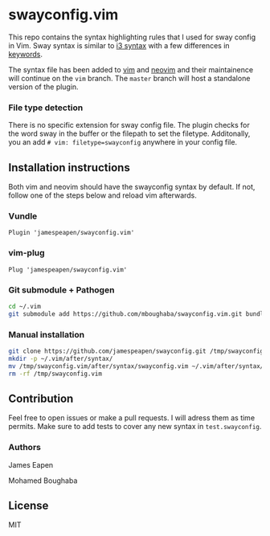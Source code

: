 # swayconfig.vim

This repo contains the syntax highlighting rules that I used for sway config in
Vim. Sway syntax is similar to [i3 syntax](http://i3wm.org/docs/userguide.html#configuring) 
with a few differences in [keywords](https://github.com/swaywm/sway/blob/master/sway/sway.5.scd).

The syntax file has been added to
[vim](https://github.com/vim/vim/commit/7abd1c6d8e777bde1700633bafc1a40be9e9c1aa)
and [neovim](https://github.com/neovim/neovim/pull/19545) and their maintainence 
will continue on the `vim` branch. The `master` branch will host a standalone
version of the plugin.

### File type detection

There is no specific extension for sway config file. The plugin checks for the
word sway in the buffer or the filepath to set the filetype. Additonally, you an
add `# vim: filetype=swayconfig` anywhere in your config file.

## Installation instructions

Both vim and neovim should have the swayconfig syntax by default. If not, follow
one of the steps below and reload vim afterwards.

### Vundle

```vim
Plugin 'jamespeapen/swayconfig.vim'
```

### vim-plug

```vim
Plug 'jamespeapen/swayconfig.vim'
```

### Git submodule + Pathogen

```sh
cd ~/.vim
git submodule add https://github.com/mboughaba/swayconfig.vim.git bundle/syntax/
```

### Manual installation

```sh
git clone https://github.com/jamespeapen/swayconfig.git /tmp/swayconfig.vim
mkdir -p ~/.vim/after/syntax/
mv /tmp/swayconfig.vim/after/syntax/swayconfig.vim ~/.vim/after/syntax/swayconfig.vim
rm -rf /tmp/swayconfig.vim
```

## Contribution

Feel free to open issues or make a pull requests. I will adress them as time
permits. Make sure to add tests to cover any new syntax in `test.swayconfig`.

### Authors

James Eapen

Mohamed Boughaba

## License

MIT
